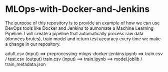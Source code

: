 # MLOps-with-Docker-and-Jenkins

The purpose of this repository is to provide an example of how we can use DevOps tools like Docker and Jenkins to aumomate a Machine Learning Pipeline.
I will create a pipeline that automatically process raw data (données brutes), train model and return test accuracy every time we make a change in our repository.


adult.csv (input) ==> preprocessing-mlops-docker-jenkins.ipynb ==> train.csv / test.csv (output)
train.csv (input) ==> train.ipynb ==> model.joblib / train_metadata.json 
